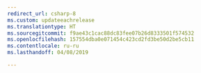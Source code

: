 ```yaml
---
redirect_url: csharp-8
ms.custom: updateeachrelease
ms.translationtype: HT
ms.sourcegitcommit: f9ae43c1cac88dc83fee07b26d8333501f574532
ms.openlocfilehash: 157554dba0e071454c423cd2fd3be50d2be5cb11
ms.contentlocale: ru-ru
ms.lasthandoff: 04/08/2019

---
```


